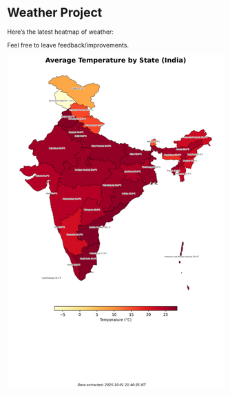 # Weather Project

Here’s the latest heatmap of weather:

Feel free to leave feedback/improvements.

![India Heatmap](docs/assets/india_heatmap.png?v=DD527D)
